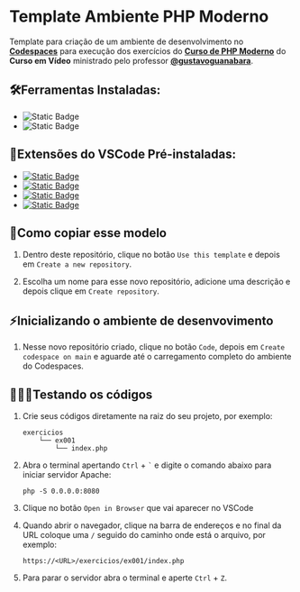 # Template Ambiente PHP Moderno
Template para criação de um ambiente de desenvolvimento no [**Codespaces**](https://github.com/features/codespaces) para execução dos exercícios do [**Curso de PHP Moderno**](https://www.cursoemvideo.com/curso/curso-de-php-moderno-modulo-01/) do **Curso em Vídeo** ministrado pelo professor [**@gustavoguanabara**](https://github.com/gustavoguanabara).

## 🛠️Ferramentas Instaladas:
- ![Static Badge](https://img.shields.io/badge/PHP_8.2-777BB4?style=plastic&logo=PHP&logoColor=white)
- ![Static Badge](https://img.shields.io/badge/Apache-D22128?style=plastic&logo=Apache&logoColor=white)

## 🧩Extensões do VSCode Pré-instaladas:
- [![Static Badge](https://custom-icon-badges.demolab.com/badge/PHP_Intelephense-525252?style=plastic&logo=vscode-logo-icon&logoColor=0098FF&labelColor=white)](https://marketplace.visualstudio.com/items?itemName=bmewburn.vscode-intelephense-client)
- [![Static Badge](https://custom-icon-badges.demolab.com/badge/PHP_Awesome_Snippets-525252?style=plastic&logo=vscode-logo-icon&logoColor=0098FF&labelColor=white)](https://marketplace.visualstudio.com/items?itemName=hakcorp.php-awesome-snippets)
- [![Static Badge](https://custom-icon-badges.demolab.com/badge/Format_HTML_in_PHP-525252?style=plastic&logo=vscode-logo-icon&logoColor=0098FF&labelColor=white)](https://marketplace.visualstudio.com/items?itemName=rifi2k.format-html-in-php)
- [![Static Badge](https://custom-icon-badges.demolab.com/badge/Portuguese_(Brazil)_Language_Pack_for_Visual_Studio_Code-525252?style=plastic&logo=vscode-logo-icon&logoColor=0098FF&labelColor=white)](https://marketplace.visualstudio.com/items?itemName=MS-CEINTL.vscode-language-pack-pt-BR)


## 📝Como copiar esse modelo

1. Dentro deste repositório, clique no botão `Use this template` e depois em `Create a new repository`.

2. Escolha um nome para esse novo repositório, adicione uma descrição e depois clique em `Create repository`.
<!--
    <details>
        <summary><i>Clique aqui para ver um exemplo</i></summary>
        
    </details>
-->
## ⚡Inicializando o ambiente de desenvovimento

1. Nesse novo repositório criado, clique no botão `Code`, depois em `Create codespace on main` e aguarde até o carregamento completo do ambiente do Codespaces.
<!--
    <details>
        <summary><i>Clique aqui para ver um exemplo</i></summary>
        
    </details>
-->
## 🧑🏻‍💻Testando os códigos

1. Crie seus códigos diretamente na raiz do seu projeto, por exemplo:
    ```
    exercicios
        └── ex001
            └── index.php
    ```

2. Abra o terminal apertando `Ctrl` + ``` ` ``` e digite o comando abaixo para iniciar servidor Apache:
    ```
    php -S 0.0.0.0:8080
    ```

3. Clique no botão `Open in Browser` que vai aparecer no VSCode

4. Quando abrir o navegador, clique na barra de endereços e no final da URL coloque uma `/` seguido do caminho onde está o arquivo, por exemplo:
    ```
    https://<URL>/exercicios/ex001/index.php
    ```

5. Para parar o servidor abra o terminal e aperte `Ctrl` + `Z`.
<!--
    <details>
        <summary><i>Clique aqui para ver um exemplo</i></summary>
        
    </details>
-->
